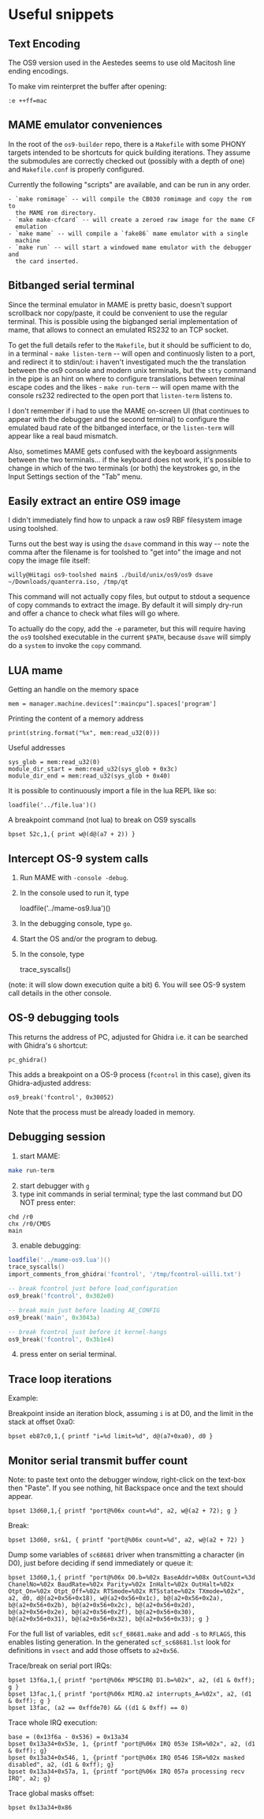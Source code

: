 # Useful snippets


## Text Encoding

The OS9 version used in the Aestedes seems to use old Macitosh line ending
encodings.

To make vim reinterpret the buffer after opening:

    :e ++ff=mac


## MAME emulator conveniences

In the root of the `os9-builder` repo, there is a `Makefile` with some PHONY
targets intended to be shortcuts for quick building iterations. They assume the
submodules are correctly checked out (possibly with a depth of one) and
`Makefile.conf` is properly configured.

Currently the following "scripts" are available, and can be run in any order.
    
    - `make romimage` -- will compile the CB030 romimage and copy the rom to
      the MAME rom directory.
    - `make make-cfcard` -- will create a zeroed raw image for the mame CF
      emulation
    - `make mame` -- will compile a `fake86` mame emulator with a single
      machine
    - `make run` -- will start a windowed mame emulator with the debugger and
      the card inserted.


## Bitbanged serial terminal

Since the terminal emulator in MAME is pretty basic, doesn't support scrollback
nor copy/paste, it could be convenient to use the regular terminal. This is
possible using the bigbanged serial implementation of mame, that allows to
connect an emulated RS232 to an TCP socket.

To get the full details refer to the `Makefile`, but it should be sufficient to
do, in a terminal
    - `make listen-term` -- will open and continuosly listen to a port, and redirect it
    to stdin/out: i haven't investigated much the the translation between the os9
    console and modern unix terminals, but the `stty` command in the pipe is an hint on
    where to configure translations between terminal escape codes and the likes
    - `make run-term` -- will open mame with the console rs232 redirected to the open
    port that `listen-term` listens to.

I don't remember if i had to use the MAME on-screen UI (that continues to
appear with the debugger and the second terminal) to configure the emulated
baud rate of the bitbanged interface, or the `listen-term` will appear like a
real baud mismatch.

Also, sometimes MAME gets confused with the keyboard assignments between the
two terminals... if the keyboard does not work, it's possible to change in
which of the two terminals (or both) the keystrokes go, in the Input Settings
section of the "Tab" menu.


## Easily extract an entire OS9 image

I didn't immediately find how to unpack a raw os9 RBF filesystem image using
toolshed.

Turns out the best way is using the `dsave` command in this way -- note the
comma after the filename is for toolshed to "get into" the image and not copy
the image file itself:

    willy@Hitagi os9-toolshed main$ ./build/unix/os9/os9 dsave ~/Downloads/quanterra.iso, /tmp/qt

This command will not actually copy files, but output to stdout a sequence of
copy commands to extract the image. By default it will simply dry-run and offer
a chance to check what files will go where.

To actually do the copy, add the `-e` parameter, but this will require having
the `os9` toolshed executable in the current `$PATH`, because `dsave` will
simply do a `system` to invoke the `copy` command.


## LUA mame

Getting an handle on the memory space

    mem = manager.machine.devices[":maincpu"].spaces['program']

Printing the content of a memory address

    print(string.format("%x", mem:read_u32(0)))

Useful addresses

    sys_glob = mem:read_u32(0)
    module_dir_start = mem:read_u32(sys_glob + 0x3c)
    module_dir_end = mem:read_u32(sys_glob + 0x40)

It is possible to continuously import a file in the lua REPL like so:

    loadfile('../file.lua')()

A breakpoint command (not lua) to break on OS9 syscalls

    bpset 52c,1,{ print w@(d@(a7 + 2)) }

## Intercept OS-9 system calls

1. Run MAME with `-console -debug`.
2. In the console used to run it, type

    loadfile('../mame-os9.lua')()

3. In the debugging console, type `go`.
4. Start the OS and/or the program to debug.
5. In the console, type

    trace_syscalls()

(note: it will slow down execution quite a bit)
6. You will see OS-9 system call details in the other console.

## OS-9 debugging tools

This returns the address of PC, adjusted for Ghidra i.e. it can be searched with
Ghidra's `G` shortcut:

    pc_ghidra()

This adds a breakpoint on a OS-9 process (`fcontrol` in this case), given its
Ghidra-adjusted address:

    os9_break('fcontrol', 0x30052)

Note that the process must be already loaded in memory.

## Debugging session

1. start MAME:

```sh
make run-term
```

2. start debugger with `g`
3. type init commands in serial terminal; type the last command but DO NOT press
enter:
```
chd /r0
chx /r0/CMDS
main
```
3. enable debugging:

```lua
loadfile('../mame-os9.lua')()
trace_syscalls()
import_comments_from_ghidra('fcontrol', '/tmp/fcontrol-uilli.txt')

-- break fcontrol just before load_configuration
os9_break('fcontrol', 0x302e0)

-- break main just before loading AE_CONFIG
os9_break('main', 0x3043a)

-- break fcontrol just before it kernel-hangs
os9_break('fcontrol', 0x3b1e4)
```
4. press enter on serial terminal.

## Trace loop iterations

Example:

Breakpoint inside an iteration block, assuming `i` is at D0, and the limit in
the stack at offset 0xa0:
```
bpset eb87c0,1,{ printf "i=%d limit=%d", d@(a7+0xa0), d0 }
```

## Monitor serial transmit buffer count

Note: to paste text onto the debugger window, right-click on the text-box then
"Paste". If you see nothing, hit Backspace once and the text should appear.

```
bpset 13d60,1,{ printf "port@%06x count=%d", a2, w@(a2 + 72); g }
```

Break:
```
bpset 13d60, sr&1, { printf "port@%06x count=%d", a2, w@(a2 + 72) }
```

Dump some variables of `sc68681` driver when transmitting a character (in D0),
just before deciding if send immediately or queue it:

```
bpset 13d60,1,{ printf "port@%06x D0.b=%02x BaseAddr=%08x OutCount=%3d ChanelNo=%02x BaudRate=%02x Parity=%02x InHalt=%02x OutHalt=%02x Otpt_On=%02x Otpt_Off=%02x RTSmode=%02x RTSstate=%02x TXmode=%02x", a2, d0, d@(a2+0x56+0x18), w@(a2+0x56+0x1c), b@(a2+0x56+0x2a), b@(a2+0x56+0x2b), b@(a2+0x56+0x2c), b@(a2+0x56+0x2d), b@(a2+0x56+0x2e), b@(a2+0x56+0x2f), b@(a2+0x56+0x30), b@(a2+0x56+0x31), b@(a2+0x56+0x32), b@(a2+0x56+0x33); g }
```

For the full list of variables, edit `scf_68681.make` and add `-s` to `RFLAGS`,
this enables listing generation. In the generated `scf_sc68681.lst` look for
definitions in `vsect` and add those offsets to `a2+0x56`.

Trace/break on serial port IRQs:

```
bpset 13f6a,1,{ printf "port@%06x MPSCIRQ D1.b=%02x", a2, (d1 & 0xff); g }
bpset 13fac,1,{ printf "port@%06x MIRQ.a2 interrupts_A=%02x", a2, (d1 & 0xff); g }
bpset 13fac, (a2 == 0xffde70) && ((d1 & 0xff) == 0)
```

Trace whole IRQ execution:
```
base = (0x13f6a - 0x536) = 0x13a34
bpset 0x13a34+0x53e, 1, {printf "port@%06x IRQ 053e ISR=%02x", a2, (d1 & 0xff); g}
bpset 0x13a34+0x546, 1, {printf "port@%06x IRQ 0546 ISR=%02x masked disabled", a2, (d1 & 0xff); g}
bpset 0x13a34+0x57a, 1, {printf "port@%06x IRQ 057a processing recv IRQ", a2; g}
```

Trace global masks offset:
```
bpset 0x13a34+0x86
```